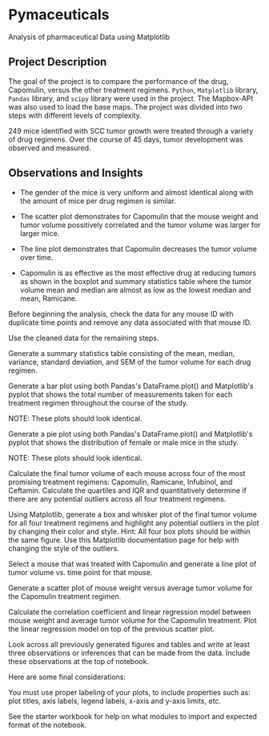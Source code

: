 # Pymaceuticals
Analysis of pharmaceutical Data using Matplotlib

## Project Description

The goal of the project is to compare the performance of the drug, Capomulin, versus the other treatment regimens. `Python`, `Matplotlib` library, `Pandas` library, and `scipy` library were used in the project. The Mapbox-API was also used to load the base maps. The project was divided into two steps with different levels of complexity.

249 mice identified with SCC tumor growth were treated through a variety of drug regimens. Over the course of 45 days, tumor development was observed and measured.

## Observations and Insights
- The gender of the mice is very uniform and almost identical along with the amount of mice per drug regimen is similar.

- The scatter plot demonstrates for Capomulin that the mouse weight and tumor volume possitively correlated and the tumor volume was larger for larger mice.
- The line plot demonstrates that Capomulin decreases the tumor volume over time.
- Capomulin is as effective as the most effective drug at reducing tumors as shown in the boxplot and summary statistics table where the tumor volume mean and median are almost as low as the lowest median and mean, Ramicane.



Before beginning the analysis, check the data for any mouse ID with duplicate time points and remove any data associated with that mouse ID.


Use the cleaned data for the remaining steps.


Generate a summary statistics table consisting of the mean, median, variance, standard deviation, and SEM of the tumor volume for each drug regimen.


Generate a bar plot using both Pandas's DataFrame.plot() and Matplotlib's pyplot that shows the total number of measurements taken for each treatment regimen throughout the course of the study.


NOTE: These plots should look identical.



Generate a pie plot using both Pandas's DataFrame.plot() and Matplotlib's pyplot that shows the distribution of female or male mice in the study.


NOTE: These plots should look identical.



Calculate the final tumor volume of each mouse across four of the most promising treatment regimens: Capomulin, Ramicane, Infubinol, and Ceftamin. Calculate the quartiles and IQR and quantitatively determine if there are any potential outliers across all four treatment regimens.


Using Matplotlib, generate a box and whisker plot of the final tumor volume for all four treatment regimens and highlight any potential outliers in the plot by changing their color and style.
Hint: All four box plots should be within the same figure. Use this Matplotlib documentation page for help with changing the style of the outliers.


Select a mouse that was treated with Capomulin and generate a line plot of tumor volume vs. time point for that mouse.


Generate a scatter plot of mouse weight versus average tumor volume for the Capomulin treatment regimen.


Calculate the correlation coefficient and linear regression model between mouse weight and average tumor volume for the Capomulin treatment. Plot the linear regression model on top of the previous scatter plot.


Look across all previously generated figures and tables and write at least three observations or inferences that can be made from the data. Include these observations at the top of notebook.


Here are some final considerations:


You must use proper labeling of your plots, to include properties such as: plot titles, axis labels, legend labels, x-axis and y-axis limits, etc.


See the starter workbook for help on what modules to import and expected format of the notebook.
